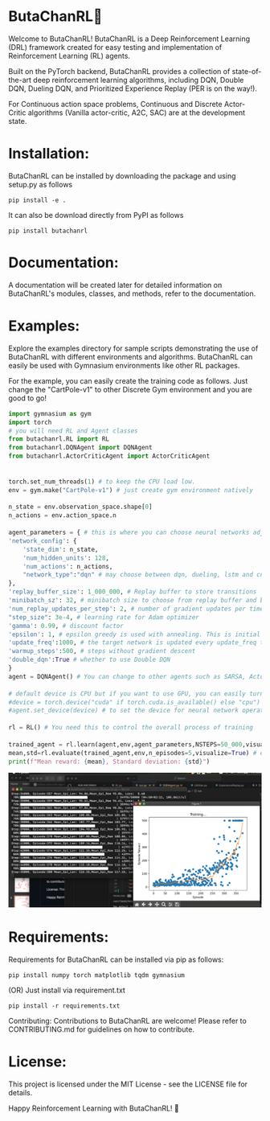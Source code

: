 # ButaChanRL🐷
Welcome to ButaChanRL! ButaChanRL is a Deep Reinforcement Learning (DRL) framework created for easy testing and implementation of Reinforcement Learning (RL) agents.

Built on the PyTorch backend, ButaChanRL provides a collection of state-of-the-art deep reinforcement learning algorithms, including DQN, Double DQN, Dueling DQN, and Prioritized Experience Replay (PER is on the way!).

For Continuous action space problems, Continuous and Discrete Actor-Critic algorithms (Vanilla actor-critic, A2C, SAC) are at the development state.

# Installation:

ButaChanRL can be installed by downloading the package and using setup.py as follows

```
pip install -e .
```

It can also be download directly from PyPI as follows
```
pip install butachanrl
```

# Documentation:

A documentation will be created later for detailed information on ButaChanRL's modules, classes, and methods, refer to the documentation.

# Examples:

Explore the examples directory for sample scripts demonstrating the use of ButaChanRL with different environments and algorithms.
ButaChanRL can easily be used with Gymnasium environments like other RL packages.

For the example, you can easily create the training code as follows. Just change the "CartPole-v1" to other Discrete Gym environment and you are good to go!

```python
import gymnasium as gym
import torch
# you will need RL and Agent classes
from butachanrl.RL import RL
from butachanrl.DQNAgent import DQNAgent
from butachanrl.ActorCriticAgent import ActorCriticAgent


torch.set_num_threads(1) # to keep the CPU load low. 
env = gym.make("CartPole-v1") # just create gym environment natively

n_state = env.observation_space.shape[0]
n_actions = env.action_space.n

agent_parameters = { # this is where you can choose neural networks adjust hyperparameters 
'network_config': {
    'state_dim': n_state,
    'num_hidden_units': 128,
    'num_actions': n_actions,
    "network_type":"dqn" # may choose between dqn, dueling, lstm and cnn networks
},
'replay_buffer_size': 1_000_000, # Replay buffer to store transitions
'minibatch_sz': 32, # minibatch size to choose from replay buffer and batch train the neural network
'num_replay_updates_per_step': 2, # number of gradient updates per time steps
"step_size": 3e-4, # learning rate for Adam optimizer
'gamma': 0.99, # discount factor
'epsilon': 1, # epsilon greedy is used with annealing. This is initial epsilon value.
'update_freq':1000, # the target network is updated every update_freq time steps
'warmup_steps':500, # steps without gradient descent
'double_dqn':True # whether to use Double DQN
}
agent = DQNAgent() # You can change to other agents such as SARSA, ActorCritic

# default device is CPU but if you want to use GPU, you can easily turn on as follows
#device = torch.device("cuda" if torch.cuda.is_available() else "cpu")
#agent.set_device(device) # to set the device for neural network operations

rl = RL() # You need this to control the overall process of training

trained_agent = rl.learn(agent,env,agent_parameters,NSTEPS=50_000,visualize=True,save_best_weights=False) # training loop
mean,std=rl.evaluate(trained_agent,env,n_episodes=5,visualize=True) # evaluation
print(f"Mean reward: {mean}, Standard deviation: {std}")

```


![alt text](https://github.com/thawtar/ButaChanRL/blob/master/images/training.png)


# Requirements:

Requirements for ButaChanRL can be installed via pip as follows:

```
pip install numpy torch matplotlib tqdm gymnasium
```
(OR)
Just install via requirement.txt

```
pip install -r requirements.txt
```
Contributing:
Contributions to ButaChanRL are welcome! Please refer to CONTRIBUTING.md for guidelines on how to contribute.

# License:
This project is licensed under the MIT License - see the LICENSE file for details.

Happy Reinforcement Learning with ButaChanRL! 🐷
